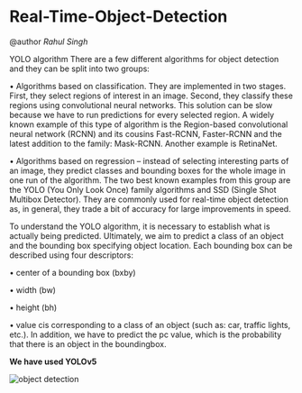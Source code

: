 # Real-Time-Object-Detection
@author *Rahul Singh*

YOLO algorithm
There are a few different algorithms for object detection and they can be split into two groups:

• Algorithms based on classification. They are implemented in two stages. First, they select regions of interest in
an image. Second, they classify these regions using convolutional neural networks. This solution can be slow
because we have to run predictions for every selected region. A widely known example of this type of algorithm
is the Region-based convolutional neural network (RCNN) and its cousins Fast-RCNN, Faster-RCNN and the
latest addition to the family: Mask-RCNN. Another example is RetinaNet.

• Algorithms based on regression – instead of selecting interesting parts of an image, they predict classes and
bounding boxes for the whole image in one run of the algorithm. The two best known examples from this group
are the YOLO (You Only Look Once) family algorithms and SSD (Single Shot Multibox Detector). They are
commonly used for real-time object detection as, in general, they trade a bit of accuracy for large improvements
in speed.

To understand the YOLO algorithm, it is necessary to establish what is actually being predicted. Ultimately, we aim to
predict a class of an object and the bounding box specifying object location. Each bounding box can be described using
four descriptors:

• center of a bounding box (bxby)

• width (bw)

• height (bh)

• value cis corresponding to a class of an object (such as: car, traffic lights, etc.).
In addition, we have to predict the pc value, which is the probability that there is an object in the boundingbox.

**We have used YOLOv5**

![object detection](https://user-images.githubusercontent.com/57325166/95173248-0ac4d680-07d6-11eb-8083-18e4fec46482.png)





